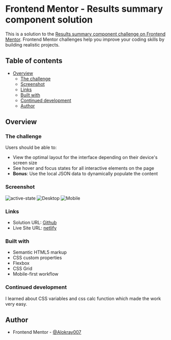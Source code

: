 # Frontend Mentor - Results summary component solution

This is a solution to the [Results summary component challenge on Frontend Mentor](https://www.frontendmentor.io/challenges/results-summary-component-CE_K6s0maV). Frontend Mentor challenges help you improve your coding skills by building realistic projects.

## Table of contents

- [Overview](#overview)
  - [The challenge](#the-challenge)
  - [Screenshot](#screenshot)
  - [Links](#links)
  - [Built with](#built-with)
  - [Continued development](#continued-development)
  - [Author](#author)

## Overview

### The challenge

Users should be able to:

- View the optimal layout for the interface depending on their device's screen size
- See hover and focus states for all interactive elements on the page
- **Bonus**: Use the local JSON data to dynamically populate the content

### Screenshot

![active-state](https://raw.github.com/Alokray007/Results-summary-component-FM/main/screenshoots/resultsummary-active.png?raw=true)
![Desktop](https://raw.github.com/Alokray007/Results-summary-component-FM/main/screenshoots/resultsummary-desktop.png?raw=true)
![Mobile](https://raw.github.com/Alokray007/Results-summary-component-FM/main/screenshoots/resultsummary-phone.png?raw=true)

### Links

- Solution URL: [Github](https://github.com/Alokray007/Results-summary-component-FM)
- Live Site URL: [netlify](https://resultsummarycomp.netlify.app/)

### Built with

- Semantic HTML5 markup
- CSS custom properties
- Flexbox
- CSS Grid
- Mobile-first workflow

### Continued development

I learned about CSS variables and css calc function which made the work very easy.

## Author

- Frontend Mentor - [@Alokray007](https://www.frontendmentor.io/profile/Alokray007)
